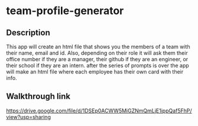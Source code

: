 # team-profile-generator

## Description 
This app will create an html file that shows you the members of a team with their name, email and id. 
Also, depending on their role it will ask them their office number if they are a manager, their github if they are an engineer, or their school if they are an intern.
after the series of prompts is over the app will make an html file where each employee has their own card with their info.

## Walkthrough link
https://drive.google.com/file/d/1DSEp0ACWW5MiGZNmQmLjE1ippQaf5FhP/view?usp=sharing
